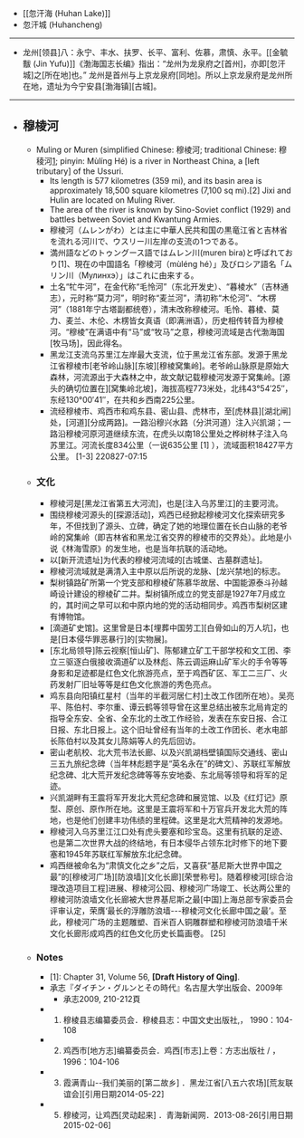 - [[忽汗海 (Huhan Lake)]]
- 忽汗城 (Huhancheng)
- ---
- 龙州[领县]八：永宁、丰水、扶罗、长平、富利、佐慕，肃慎、永平。[[金毓黻 (Jin Yufu)]]《渤海国志长编》指出：“龙州为龙泉府之[首州]，亦即[忽汗城]之[所在地]也。” 龙州是首州与上京龙泉府[同地]。所以上京龙泉府是龙州所在地，遗址为今宁安县[渤海镇][古城]。
- ---
- ## 穆棱河
    - Muling or Muren (simplified Chinese: 穆棱河; traditional Chinese: 穆稜河[1](((AOpj1tDQi))); pinyin: Mùlíng Hé) is a river in Northeast China, a [left tributary] of the Ussuri.
        - Its length is 577 kilometres (359 mi), and its basin area is approximately 18,500 square kilometres (7,100 sq mi).[2] Jixi and Hulin are located on Muling River.
        - The area of the river is known by Sino-Soviet conflict (1929) and battles between Soviet and Kwantung Armies.
        - 穆棱河（ムレンがわ）とは主に中華人民共和国の黒竜江省と吉林省を流れる河川で、ウスリー川左岸の支流の1つである。
        - 満州語などのトゥングース語ではムレン川(muren bira)と呼ばれており[1]、現在の中国語名「穆棱河（mùléng hé）」及びロシア語名「ムリン川（Мулинхэ）」はこれに由来する。
        - 土名“牤牛河”，在金代称“毛怜河”（东北开发史）、“暮棱水”（吉林通志），元时称“莫力河”，明时称“麦兰河”，清初称“木伦河”、“木楞河”（1881年宁古塔副都统卷），清末改称穆棱河。毛怜、暮棱、莫力、麦兰、木伦、木楞皆女真语（即满洲语），历史相传转音为穆棱河。“穆棱”在满语中有“马”或“牧马”之意，穆棱河流域是古代渤海国[牧马场]，因此得名。
        - 黑龙江支流乌苏里江左岸最大支流，位于黑龙江省东部。发源于黑龙江省穆棱市[老爷岭山脉][东坡][穆棱窝集岭]。老爷岭山脉原是原始大森林，河流源出于大森林之中，故文献记载穆棱河发源于窝集岭。[源头的确切位置在][窝集岭北坡]，海拔高程773米处，北纬43°54′25″，东经130°00′41″，在共和乡西南225公里。
        - 流经穆棱市、鸡西市和鸡东县、密山县、虎林市，至[虎林县][湖北闸]处，[河道][分成两路]。一路沿穆兴水路（分洪河道）注入兴凯湖；一路沿穆棱河原河道继续东流，在虎头以南18公里处之桦树林子注入乌苏里江。河流长度834公里（一说635公里 [1]  ），流域面积18427平方公里。 [1-3] 
220827-07:15
    - ### 文化
        - 穆棱河是[黑龙江省第五大河流]，也是[注入乌苏里江]的主要河流。
        - 围绕穆棱河源头的[探源活动]，鸡西已经掀起穆棱河文化探索研究多年，不但找到了源头、立碑，确定了她的地理位置在长白山脉的老爷岭的窝集岭（即吉林省和黑龙江省交界的穆棱市的交界处）。此地是小说《林海雪原》的发生地，也是当年抗联的活动地。
        - 以[新开流遗址]为代表的穆棱河流域的[古城堡、古墓群遗址]。
        - 穆棱河流域就是满清入主中原以后所说的龙脉、[龙兴禁地]的标志。
        - 梨树镇路矿所第一个党支部和穆棱矿陈慕华故居、中国能源泰斗孙越崎设计建设的穆棱矿二井。梨树镇所成立的党支部是1927年7月成立的，其时间之早可以和中原内地的党的活动相同步。鸡西市梨树区建有博物馆。
        - [滴道矿史馆]。这里曾是日本[埋葬中国劳工][白骨如山的万人坑]，也是[日本侵华罪恶暴行]的[实物展]。
        - [东北局领导]陈云视察[恒山矿]、陈郁建立矿工干部学校和文工团、李立三驱逐白俄接收滴道矿以及林彪、陈云调运麻山矿军火的手令等等身影和足迹都是红色文化旅游亮点，至于鸡西矿区、军工二三厂、火药发射厂旧址等等是红色文化旅游的秀色亮点。
        - 鸡东县向阳镇红星村（当年的半截河居仁村]土改工作团所在地）。吴亮平、陈伯村、李尔重、谭云鹤等领导曾在这里总结出被东北局肯定的指导全东安、全省、全东北的土改工作经验，发表在东安日报、合江日报、东北日报上。这个旧址曾经有当年的土改工作团长、老水电部长陈伯村以及其女儿陈娟等人的先后回访。
        - 密山老航校、北大荒书法长廊、以及兴凯湖档壁镇国际交通线、密山三五九旅纪念碑（当年林彪题字是“英名永在”的碑文）、苏联红军解放纪念碑、北大荒开发纪念碑等等东安地委、东北局等领导和将军的足迹。
        - 兴凯湖畔有王震将军开发北大荒纪念碑和展览馆、以及《红灯记》原型、原创、原作所在地。这里是王震将军和十万官兵开发北大荒的阵地，也是他们创建丰功伟绩的里程碑。这里是北大荒精神的发源地。
        - 穆棱河入乌苏里江江口处有虎头要塞和珍宝岛。这里有抗联的足迹、也是第二次世界大战的终结地，有日本侵华占领东北时修下的地下要塞和1945年苏联红军解放东北纪念碑。
        - 鸡西继被命名为“肃慎文化之乡”之后，又喜获“基尼斯大世界中国之最”的[穆棱河广场][防浪墙][文化长廊][荣誉称号]。随着穆棱河[综合治理改造项目工程]进展、穆棱河公园、穆棱河广场竣工、长达两公里的穆棱河防浪墙文化长廊被大世界基尼斯之最[中国]上海总部专家委员会评审认定，荣膺‘最长的浮雕防浪墙---穆棱河文化长廊中国之最’。至此，穆棱河广场的主题雕塑、百米百人铜雕群塑和穆棱河防浪墙千米文化长廊形成鸡西的红色文化历史长篇画卷。 [25] 
    - ### Notes
        - [1]: Chapter 31, Volume 56, __[Draft History of Qing]__.
        - 承志『ダイチン・グルンとその時代』名古屋大学出版会、2009年
            - 承志2009, 210-212頁
        - 1. 穆棱县志编纂委员会．穆棱县志：中国文史出版社,， 1990：104-108
        - 2.  鸡西市[地方志]编纂委员会．鸡西[市志]上卷：方志出版社 / ，1996：104-106
        - 3.  霞满青山--我们美丽的[第二故乡]  ．黑龙江省[八五六农场][荒友联谊会][引用日期2014-05-22]
        - 5.  穆棱河，让鸡西[灵动起来]  ．青海新闻网．2013-08-26[引用日期2015-02-06]
